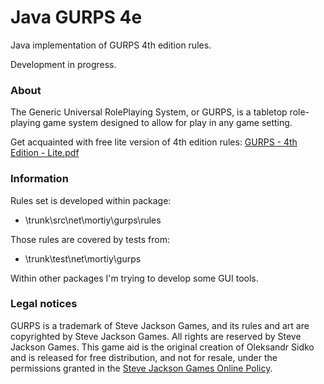 # Java GURPS 4e

Java implementation of GURPS 4th edition rules.

Development in progress.

### About

The Generic Universal RolePlaying System, or GURPS, is a tabletop role-playing game system designed to allow for play in any game setting.

Get acquainted with free lite version of 4th edition rules: <a href="/trunk/rules/GURPS%20-%204th%20Edition%20-%20Lite.pdf?raw=true">GURPS - 4th Edition - Lite.pdf</a>

### Information

Rules set is developed within package:
  - \trunk\src\net\mortiy\gurps\rules

Those rules are covered by tests from:
  - \trunk\test\net\mortiy\gurps

Within other packages I'm trying to develop some GUI tools.

### Legal notices

GURPS is a trademark of Steve Jackson Games, and its rules and art are copyrighted by Steve Jackson Games. 
All rights are reserved by Steve Jackson Games. 
This game aid is the original creation of Oleksandr Sidko and is released for free distribution, 
and not for resale, under the permissions granted in the <a href="http://www.sjgames.com/general/online_policy.html">Steve Jackson Games Online Policy</a>.
